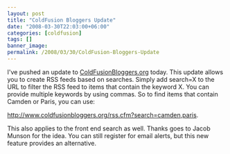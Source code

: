 ```yaml
---
layout: post
title: "ColdFusion Bloggers Update"
date: "2008-03-30T22:03:00+06:00"
categories: [coldfusion]
tags: []
banner_image: 
permalink: /2008/03/30/ColdFusion-Bloggers-Update
---
```


I've pushed an update to <a href="http://www.coldfusionbloggers.org">ColdFusionBloggers.org</a> today. This update allows you to create RSS feeds based on searches. Simply add search=X to the URL to filter the RSS feed to items that contain the keyword X. You can provide multiple keywords by using commas. So to find items that contain Camden or Paris, you can use:

<a href="http://www.coldfusionbloggers.org/rss.cfm?search=camden,paris">http://www.coldfusionbloggers.org/rss.cfm?search=camden,paris</a>.

This also applies to the front end search as well. Thanks goes to Jacob Munson for the idea. You can still register for email alerts, but this new feature provides an alternative.